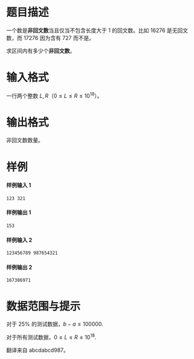 
# 题目描述

一个数是**非回文数**当且仅当不包含长度大于 $1$ 的回文数。比如 $16276$ 是无回文数，而 $17276$ 因为含有 $727$ 而不是。

求区间内有多少个**非回文数**。

# 输入格式

一行两个整数 $L, R$（$0 \le L \le R \le 10^{18}$）。

# 输出格式

非回文数数量。

# 样例

#### 样例输入 1
```plain
123 321
```

#### 样例输出 1
```plain
153
```

#### 样例输入 2
```plain
123456789 987654321
```

#### 样例输出 2
```plain
167386971
```

# 数据范围与提示

对于 $25\%$ 的测试数据，$b − a \le 100 000$.

对于所有测试数据，$0 \le L \le R \le 10^{18}$.

翻译来自 abcdabcd987。

